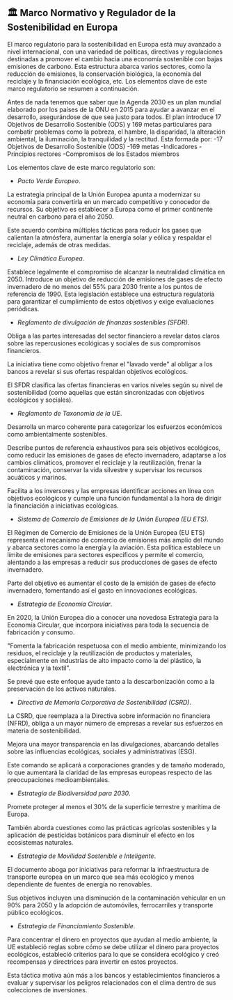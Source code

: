 ## 🏛️ **Marco Normativo y Regulador de la Sostenibilidad en Europa**

El marco regulatorio para la sostenibilidad en Europa está muy avanzado a nivel internacional, con una variedad de políticas, directivas y regulaciones destinadas a promover el cambio hacia una economía sostenible con bajas emisiones de carbono. Esta estructura abarca varios sectores, como la reducción de emisiones, la conservación biológica, la economía del reciclaje y la financiación ecológica, etc. Los elementos clave de este marco regulatorio se resumen a continuación.

Antes de nada tenemos que saber que la Agenda 2030 es un plan mundial elaborado por los países de la ONU en 2015 para ayudar a avanzar en el desarrollo, asegurándose de que sea justo para todos.  El plan introduce 17 Objetivos de Desarrollo Sostenible (ODS) y 169 metas particulares para combatir problemas como la pobreza, el hambre, la disparidad, la alteración ambiental, la iluminación, la tranquilidad y la rectitud.
Esta formada por:
-17 Objetivos de Desarrollo Sostenible (ODS)
-169 metas
-Indicadores
-Principios rectores
-Compromisos de los Estados miembros

Los elementos clave de este marco regulatorio son:

- _Pacto Verde Europeo_.

La estrategia principal de la Unión Europea apunta a modernizar su economía para convertirla en un mercado competitivo y conocedor de recursos. Su objetivo es establecer a Europa como el primer continente neutral en carbono para el año 2050.

Este acuerdo combina múltiples tácticas para reducir los gases que calientan la atmósfera, aumentar la energía solar y eólica y respaldar el reciclaje, además de otras medidas.

- _Ley Climática Europea_.

Establece legalmente el compromiso de alcanzar la neutralidad climática en 2050.
Introduce un objetivo de reducción de emisiones de gases de efecto invernadero de no menos del 55% para 2030 frente a los puntos de referencia de 1990.
Esta legislación establece una estructura regulatoria para garantizar el cumplimiento de estos objetivos y exige evaluaciones periódicas.

- _Reglamento de divulgación de finanzas sostenibles (SFDR)_.

Obliga a las partes interesadas del sector financiero a revelar datos claros sobre las repercusiones ecológicas y sociales de sus compromisos financieros.

La iniciativa tiene como objetivo frenar el "lavado verde" al obligar a los bancos a revelar si sus ofertas respaldan objetivos ecológicos.

El SFDR clasifica las ofertas financieras en varios niveles según su nivel de sostenibilidad (como aquellas que están sincronizadas con objetivos ecológicos y sociales).

- _Reglamento de Taxonomía de la UE_.

Desarrolla un marco coherente para categorizar los esfuerzos económicos como ambientalmente sostenibles.

Describe puntos de referencia exhaustivos para seis objetivos ecológicos, como reducir las emisiones de gases de efecto invernadero, adaptarse a los cambios climáticos, promover el reciclaje y la reutilización, frenar la contaminación, conservar la vida silvestre y supervisar los recursos acuáticos y marinos.

Facilita a los inversores y las empresas identificar acciones en línea con objetivos ecológicos y cumple una función fundamental a la hora de dirigir la financiación a iniciativas ecológicas.

- _Sistema de Comercio de Emisiones de la Unión Europea (EU ETS)_.

El Régimen de Comercio de Emisiones de la Unión Europea (EU ETS) representa el mecanismo de comercio de emisiones más amplio del mundo y abarca sectores como la energía y la aviación.
Esta política establece un límite de emisiones para sectores específicos y permite el comercio, alentando a las empresas a reducir sus producciones de gases de efecto invernadero. 

Parte del objetivo es aumentar el costo de la emisión de gases de efecto invernadero, fomentando así el gasto en innovaciones ecológicas.

- _Estrategia de Economía Circular_.

En 2020, la Unión Europea dio a conocer una novedosa Estrategia para la Economía Circular, que incorpora iniciativas para toda la secuencia de fabricación y consumo.

"Fomenta la fabricación respetuosa con el medio ambiente, minimizando los residuos, el reciclaje y la reutilización de productos y materiales, especialmente en industrias de alto impacto como la del plástico, la electrónica y la textil".

Se prevé que este enfoque ayude tanto a la descarbonización como a la preservación de los activos naturales.

- _Directiva de Memoria Corporativa de Sostenibilidad (CSRD)_.

La CSRD, que reemplaza a la Directiva sobre información no financiera (NFRD), obliga a un mayor número de empresas a revelar sus esfuerzos en materia de sostenibilidad.

Mejora una mayor transparencia en las divulgaciones, abarcando detalles sobre las influencias ecológicas, sociales y administrativas (ESG).

Este comando se aplicará a corporaciones grandes y de tamaño moderado, lo que aumentará la claridad de las empresas europeas respecto de las preocupaciones medioambientales.

- _Estrategia de Biodiversidad para 2030_.

Promete proteger al menos el 30% de la superficie terrestre y marítima de Europa.

También aborda cuestiones como las prácticas agrícolas sostenibles y la aplicación de pesticidas botánicos para disminuir el efecto en los ecosistemas naturales.

- _Estrategia de Movilidad Sostenible e Inteligente_.

El documento aboga por iniciativas para reformar la infraestructura de transporte europea en un marco que sea más ecológico y menos dependiente de fuentes de energía no renovables.

Sus objetivos incluyen una disminución de la contaminación vehicular en un 90% para 2050 y la adopción de automóviles, ferrocarriles y transporte público ecológicos.

- _Estrategia de Financiamiento Sostenible_.

Para concentrar el dinero en proyectos que ayudan al medio ambiente, la UE estableció reglas sobre cómo se debe utilizar el dinero para proyectos ecológicos, estableció criterios para lo que se considera ecológico y creó recompensas y directrices para invertir en estos proyectos.

Esta táctica motiva aún más a los bancos y establecimientos financieros a evaluar y supervisar los peligros relacionados con el clima dentro de sus colecciones de inversiones.
